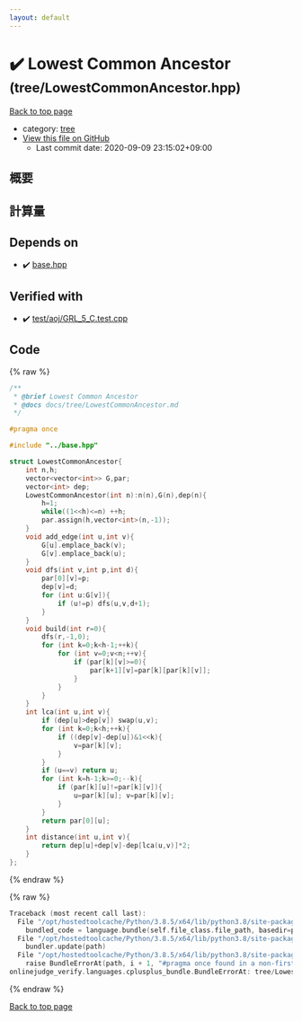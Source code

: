 ```yaml
---
layout: default
---
```


<!-- mathjax config similar to math.stackexchange -->
<script type="text/javascript" async
  src="https://cdnjs.cloudflare.com/ajax/libs/mathjax/2.7.5/MathJax.js?config=TeX-MML-AM_CHTML">
</script>
<script type="text/x-mathjax-config">
  MathJax.Hub.Config({
    TeX: { equationNumbers: { autoNumber: "AMS" }},
    tex2jax: {
      inlineMath: [ ['$','$'] ],
      processEscapes: true
    },
    "HTML-CSS": { matchFontHeight: false },
    displayAlign: "left",
    displayIndent: "2em"
  });
</script>

<script type="text/javascript" src="https://cdnjs.cloudflare.com/ajax/libs/jquery/3.4.1/jquery.min.js"></script>
<script src="https://cdn.jsdelivr.net/npm/jquery-balloon-js@1.1.2/jquery.balloon.min.js" integrity="sha256-ZEYs9VrgAeNuPvs15E39OsyOJaIkXEEt10fzxJ20+2I=" crossorigin="anonymous"></script>
<script type="text/javascript" src="../../assets/js/copy-button.js"></script>
<link rel="stylesheet" href="../../assets/css/copy-button.css" />


# :heavy_check_mark: Lowest Common Ancestor <small>(tree/LowestCommonAncestor.hpp)</small>

<a href="../../index.html">Back to top page</a>

* category: <a href="../../index.html#c0af77cf8294ff93a5cdb2963ca9f038">tree</a>
* <a href="{{ site.github.repository_url }}/blob/master/tree/LowestCommonAncestor.hpp">View this file on GitHub</a>
    - Last commit date: 2020-09-09 23:15:02+09:00




## 概要

## 計算量

## Depends on

* :heavy_check_mark: <a href="../base.hpp.html">base.hpp</a>


## Verified with

* :heavy_check_mark: <a href="../../verify/test/aoj/GRL_5_C.test.cpp.html">test/aoj/GRL_5_C.test.cpp</a>


## Code

<a id="unbundled"></a>
{% raw %}
```cpp
/**
 * @brief Lowest Common Ancestor
 * @docs docs/tree/LowestCommonAncestor.md
 */

#pragma once

#include "../base.hpp"

struct LowestCommonAncestor{
    int n,h;
    vector<vector<int>> G,par;
    vector<int> dep;
    LowestCommonAncestor(int n):n(n),G(n),dep(n){
        h=1;
        while((1<<h)<=n) ++h;
        par.assign(h,vector<int>(n,-1));
    }
    void add_edge(int u,int v){
        G[u].emplace_back(v);
        G[v].emplace_back(u);
    }
    void dfs(int v,int p,int d){
        par[0][v]=p;
        dep[v]=d;
        for (int u:G[v]){
            if (u!=p) dfs(u,v,d+1);
        }
    }
    void build(int r=0){
        dfs(r,-1,0);
        for (int k=0;k<h-1;++k){
            for (int v=0;v<n;++v){
                if (par[k][v]>=0){
                    par[k+1][v]=par[k][par[k][v]];
                }
            }
        }
    }
    int lca(int u,int v){
        if (dep[u]>dep[v]) swap(u,v);
        for (int k=0;k<h;++k){
            if ((dep[v]-dep[u])&1<<k){
                v=par[k][v];
            }
        }
        if (u==v) return u;
        for (int k=h-1;k>=0;--k){
            if (par[k][u]!=par[k][v]){
                u=par[k][u]; v=par[k][v];
            }
        }
        return par[0][u];
    }
    int distance(int u,int v){
        return dep[u]+dep[v]-dep[lca(u,v)]*2;
    }
};
```
{% endraw %}

<a id="bundled"></a>
{% raw %}
```cpp
Traceback (most recent call last):
  File "/opt/hostedtoolcache/Python/3.8.5/x64/lib/python3.8/site-packages/onlinejudge_verify/docs.py", line 349, in write_contents
    bundled_code = language.bundle(self.file_class.file_path, basedir=pathlib.Path.cwd())
  File "/opt/hostedtoolcache/Python/3.8.5/x64/lib/python3.8/site-packages/onlinejudge_verify/languages/cplusplus.py", line 185, in bundle
    bundler.update(path)
  File "/opt/hostedtoolcache/Python/3.8.5/x64/lib/python3.8/site-packages/onlinejudge_verify/languages/cplusplus_bundle.py", line 310, in update
    raise BundleErrorAt(path, i + 1, "#pragma once found in a non-first line")
onlinejudge_verify.languages.cplusplus_bundle.BundleErrorAt: tree/LowestCommonAncestor.hpp: line 6: #pragma once found in a non-first line

```
{% endraw %}

<a href="../../index.html">Back to top page</a>


